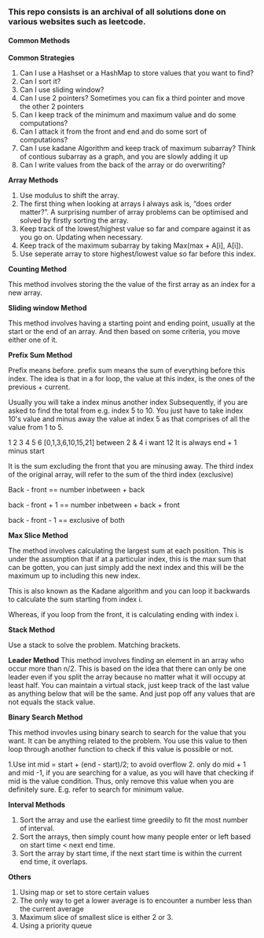 ### This repo consists is an archival of all solutions done on various websites such as leetcode.


####  Common Methods

**Common Strategies**
1. Can I use a Hashset or a HashMap to store values that you want to find?
2. Can I sort it?
3. Can I use sliding window?
4. Can I use 2 pointers? Sometimes you can fix a third pointer and move the other 2 pointers
5. Can I keep track of the minimum and maximum value and do some computations?
6. Can I attack it from the front and end and do some sort of computations?
7. Can I use kadane Algorithm and keep track of maximum subarray? Think of contious subarray as a graph, and you are slowly adding it up
8. Can I write values from the back of the array or do overwriting?
 
**Array Methods**

1. Use modulus to shift the array. 
2. The first thing when looking at arrays I always ask is, “does order matter?”. A surprising number of array problems can be optimised and solved by firstly sorting the array.
3. Keep track of the lowest/highest value so far and compare against it as you go on. Updating when necessary.
4. Keep track of the maximum subarray by taking Max(max + A[i], A[i]).
5. Use seperate array to store highest/lowest value so far before this index.

**Counting Method**

This method involves storing the the value of the first array as an index for a new array.

**Sliding window Method**

This method involves having a starting point and ending point, usually at the start or the end of an array. And then based on some criteria, you move either one of it.

**Prefix Sum Method**

Prefix means before. prefix sum means the sum of everything before this index. The idea is that in a for loop, the value at this index, is the ones of the previous + current. 

Usually you will take a index minus another index
Subsequently, if you are asked to find the total from e.g. index 5 to 10. You just have to take index 10's value and minus away the value at index 5 as that comprises of all the value from 1 to 5. 

 1 2 3 4 5 6  [0,1,3,6,10,15,21]  between 2 & 4 i want 12 
 It is always end + 1 minus start 
 
 It is the sum excluding the front that you are minusing away. 
 The third index of the original array, will refer to the sum of the third index (exclusive)
 
 Back - front == number inbetween + back
 
 back - front + 1 == number inbetween + back + front
 
 back - front - 1 == exclusive of both 

**Max Slice Method**

The method involves calculating the largest sum at each position. This is under the assumption that if at a particular index, this is the max sum that can be gotten, you can just simply add the next index and this will be the maximum up to including this new index. 

This is also known as the Kadane algorithm and you can loop it backwards to calculate the sum starting from index i.

Whereas, if you loop from the front, it is calculating ending with index i. 

**Stack Method**

Use a stack to solve the problem. Matching brackets. 

**Leader Method**
This method involves finding an element in an array who occur more than n/2. 
This is based on the idea that there can only be one leader even if you split the array because no matter what it will occupy at least half. 
You can maintain a virtual stack, just keep track of the last value as anything below that will be the same. And just pop off any values that are not equals the stack value. 

**Binary Search Method**

This method invovles using binary search to search for the value that you want. It can be anything related to the problem. You use this value to then loop through another function to check if this value is possible or not. 

1.Use   int mid = start + (end - start)/2;  to avoid overflow
2. only do mid + 1 and mid -1, if you are searching for a value, as you will have that checking if mid is the value condition. Thus, only remove this value when you are definitely sure. E.g. refer to search for minimum value.

**Interval Methods**
1. Sort the array and use the earliest time greedily to fit the most number of interval.
2. Sort the arrays, then simply count how many people enter or left based on start time < next end time. 
3. Sort the array by start time, if the next start time is within the current end time, it overlaps. 

**Others**

1) Using map or set to store certain values
2) The only way to get a lower average is to encounter a number less than the current average
3) Maximum slice of smallest slice is either 2 or 3.
4) Using a priority queue
